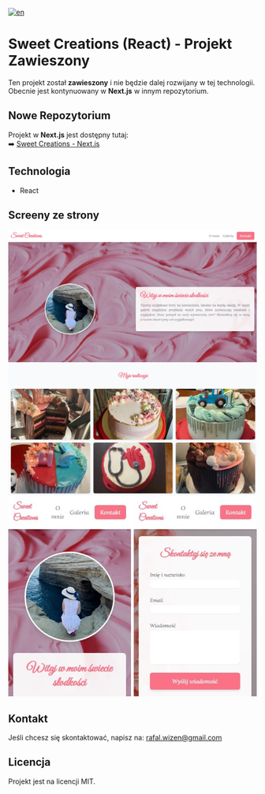 [![en](https://img.shields.io/badge/lang-en-blue.svg)](https://github.com/rafalwizen/sweet-creations/blob/master/README.md)
# Sweet Creations (React) - Projekt Zawieszony

Ten projekt został **zawieszony** i nie będzie dalej rozwijany w tej technologii.  
Obecnie jest kontynuowany w **Next.js** w innym repozytorium.

## Nowe Repozytorium
Projekt w **Next.js** jest dostępny tutaj:  
➡️ [Sweet Creations - Next.js](https://github.com/rafalwizen/sweet-creations-next-js)


## Technologia
- React

## Screeny ze strony
![Screen 1](screenshots/screenshot1.jpg)
![Screen 2](screenshots/screenshot2.jpg)
![Screen 3](screenshots/screenshot3.jpg)

## Kontakt
Jeśli chcesz się skontaktować, napisz na: [rafal.wizen@gmail.com](mailto:rafal.wizen@gmail.com)

## Licencja
Projekt jest na licencji MIT.